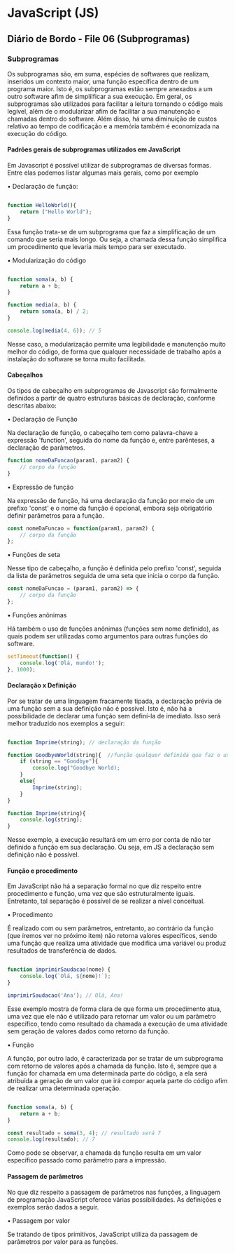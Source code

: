 # JavaScript (JS)

## Diário de Bordo - File 06 (Subprogramas)

### Subprogramas

Os subprogramas são, em suma, espécies de softwares que realizam, inseridos um contexto maior, uma função específica dentro de um programa maior. Isto é, os subprogramas estão sempre anexados a um outro software afim de simplilficar a sua execução. 
Em geral, os subprogramas são utilizados para facilitar a leitura tornando o código mais legível, além de o modularizar afim de facilitar a sua manutenção e chamadas dentro do software. Além disso, há uma diminuição de custos relativo ao tempo de codificação e a memória também é economizada na execução do código.

#### Padrões gerais de subprogramas utilizados em JavaScript

Em Javascript é possível utilizar de subprogramas de diversas formas. Entre elas podemos listar algumas mais gerais, como por exemplo

• Declaração de função:

~~~javascript

function HelloWorld(){
    return ("Hello World");
}

~~~

Essa função trata-se de um subprograma que faz a simplificação de um comando que seria mais longo. Ou seja, a chamada dessa função simplifica um procedimento que levaria mais tempo para ser executado.

• Modularização do código

~~~javascript

function soma(a, b) {
    return a + b;
}

function media(a, b) {
    return soma(a, b) / 2;
}

console.log(media(4, 6)); // 5

~~~

Nesse caso, a modularização permite uma legibilidade e manutenção muito melhor do código, de forma que qualquer necessidade de trabalho após a instalação do software se torna muito facilitada.

#### Cabeçalhos

Os tipos de cabeçalho em subprogramas de Javascript são formalmente definidos a partir de quatro estruturas básicas de declaração, conforme descritas abaixo:

• Declaração de Função

Na declaração de função, o cabeçalho tem como palavra-chave a expressão 'function', seguida do nome da função e, entre parênteses, a declaração de parâmetros.

~~~javascript
function nomeDaFuncao(param1, param2) {
    // corpo da função
}

~~~

• Expressão de função

Na expressão de função, há uma declaração da função por meio de um prefixo 'const' e o nome da função é opcional, embora seja obrigatório definir parâmetros para a função.

~~~javascript
const nomeDaFuncao = function(param1, param2) {
    // corpo da função
};

~~~

• Funções de seta

Nesse tipo de cabeçalho, a função é definida pelo prefixo 'const', seguida da lista de parâmetros seguida de uma seta que inicia o corpo da função.

~~~javascript
const nomeDaFuncao = (param1, param2) => {
    // corpo da função
};

~~~

• Funções anônimas

Há também o uso de funções anônimas (funções sem nome definido), as quais podem ser utilizadas como argumentos para outras funções do software.

~~~javascript
setTimeout(function() {
    console.log('Olá, mundo!');
}, 1000);

~~~

#### Declaração x Definição

Por se tratar de uma linguagem fracamente tipada, a declaração prévia de uma função sem a sua definição não é possível. Isto é, não há a possibilidade de declarar uma função sem definí-la de imediato. Isso será melhor traduzido nos exemplos a seguir:

~~~javascript

function Imprime(string); // declaração da função

function GoodbyeWorld(string){  //função qualquer definida que faz o uso da função declarada anteriormente
    if (string == "Goodbye"){
        console.log("Goodbye World);
    }
    else{
        Imprime(string);
    }
}

function Imprime(string){ 
    console.log(string); 
}

~~~

Nesse exemplo, a execução resultará em um erro por conta de não ter definido a função em sua declaração. Ou seja, em JS a declaração sem definição não é possível.

#### Função e procedimento

Em JavaScript não há a separação formal no que diz respeito entre procedimento e função, uma vez que são estruturalmente iguais. Entretanto, tal separação é possível de se realizar a nível conceitual. 

• Procedimento

É realizado com ou sem parâmetros, entretanto, ao contrário da função (que iremos ver no próximo item) não retorna valores específicos, sendo uma função que realiza uma atividade que modifica uma variável ou produz resultados de transferência de dados. 

~~~javascript

function imprimirSaudacao(nome) {
    console.log(`Olá, ${nome}!`);
}

imprimirSaudacao('Ana'); // Olá, Ana!

~~~

Esse exemplo mostra de forma clara de que forma um procedimento atua, uma vez que ele não é utilizado para retornar um valor ou um parâmetro específico, tendo como resultado da chamada a execução de uma atividade sem geração de valores dados como retorno da função.

• Função

A função, por outro lado, é caracterizada por se tratar de um subprograma com retorno de valores após a chamada da função. Isto é, sempre que a função for chamada em uma determinada parte do código, a ela será atribuída a geração de um valor que irá compor aquela parte do código afim de realizar uma determinada operação.

~~~javascript

function soma(a, b) {
    return a + b;
}

const resultado = soma(3, 4); // resultado será 7
console.log(resultado); // 7

~~~

Como pode se observar, a chamada da função resulta em um valor específico passado como parâmetro para a impressão.

#### Passagem de parâmetros

No que diz respeito a passagem de parâmetros nas funções, a linguagem de programação JavaScript oferece várias possibilidades. As definições e exemplos serão dados a seguir.

• Passagem por valor

Se tratando de tipos primitivos, JavaScript utiliza da passagem de parâmetros por valor para as funções.